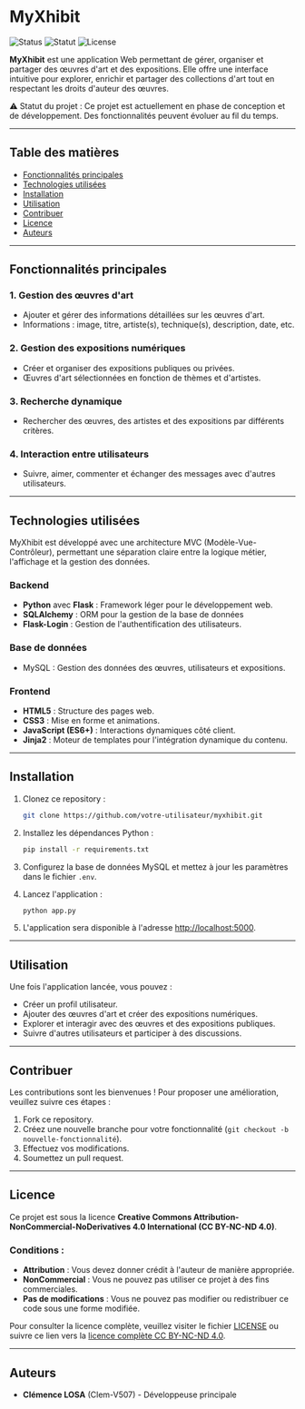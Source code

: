 # MyXhibit

![Status](https://img.shields.io/badge/status-active-green.svg)
![Statut](https://img.shields.io/badge/statut-phase%20de%20conception%20et%20de%20d%C3%A9veloppement-yellow.svg)
![License](https://img.shields.io/badge/license-CC--BY--NC--ND--4.0-blue.svg)

**MyXhibit** est une application Web permettant de gérer, organiser et partager des œuvres d'art et des expositions. Elle offre une interface intuitive pour explorer, enrichir et partager des collections d'art tout en respectant les droits d'auteur des œuvres.

⚠️ Statut du projet : Ce projet est actuellement en phase de conception et de développement. Des fonctionnalités peuvent évoluer au fil du temps.

---

## Table des matières
- [Fonctionnalités principales](#fonctionnalités-principales)
- [Technologies utilisées](#technologies-utilisées)
- [Installation](#installation)
- [Utilisation](#utilisation)
- [Contribuer](#contribuer)
- [Licence](#licence)
- [Auteurs](#auteurs)

---

## Fonctionnalités principales

### 1. Gestion des œuvres d'art
- Ajouter et gérer des informations détaillées sur les œuvres d'art.
- Informations : image, titre, artiste(s), technique(s), description, date, etc.

### 2. Gestion des expositions numériques
- Créer et organiser des expositions publiques ou privées.
- Œuvres d'art sélectionnées en fonction de thèmes et d'artistes.

### 3. Recherche dynamique
- Rechercher des œuvres, des artistes et des expositions par différents critères.

### 4. Interaction entre utilisateurs
- Suivre, aimer, commenter et échanger des messages avec d'autres utilisateurs.

---

## Technologies utilisées

MyXhibit est développé avec une architecture MVC (Modèle-Vue-Contrôleur), permettant une séparation claire entre la logique métier, l'affichage et la gestion des données.

### Backend
- **Python** avec **Flask** : Framework léger pour le développement web.
- **SQLAlchemy** : ORM pour la gestion de la base de données
- **Flask-Login** : Gestion de l'authentification des utilisateurs.

### Base de données
- MySQL : Gestion des données des œuvres, utilisateurs et expositions.

### Frontend
- **HTML5** : Structure des pages web.
- **CSS3** : Mise en forme et animations.
- **JavaScript (ES6+)** : Interactions dynamiques côté client.
- **Jinja2** : Moteur de templates pour l'intégration dynamique du contenu.

---

## Installation

1. Clonez ce repository :
   ```bash
   git clone https://github.com/votre-utilisateur/myxhibit.git
   ```

2. Installez les dépendances Python :
   ```bash
   pip install -r requirements.txt
   ```

3. Configurez la base de données MySQL et mettez à jour les paramètres dans le fichier `.env`.

4. Lancez l'application :
   ```bash
   python app.py
   ```

5. L'application sera disponible à l'adresse [http://localhost:5000](http://localhost:5000).

---

## Utilisation

Une fois l'application lancée, vous pouvez :
- Créer un profil utilisateur.
- Ajouter des œuvres d'art et créer des expositions numériques.
- Explorer et interagir avec des œuvres et des expositions publiques.
- Suivre d'autres utilisateurs et participer à des discussions.

---

## Contribuer

Les contributions sont les bienvenues ! Pour proposer une amélioration, veuillez suivre ces étapes :

1. Fork ce repository.
2. Créez une nouvelle branche pour votre fonctionnalité (`git checkout -b nouvelle-fonctionnalité`).
3. Effectuez vos modifications.
4. Soumettez un pull request.

---

## Licence

Ce projet est sous la licence **Creative Commons Attribution-NonCommercial-NoDerivatives 4.0 International (CC BY-NC-ND 4.0)**.

### Conditions :
- **Attribution** : Vous devez donner crédit à l'auteur de manière appropriée.
- **NonCommercial** : Vous ne pouvez pas utiliser ce projet à des fins commerciales.
- **Pas de modifications** : Vous ne pouvez pas modifier ou redistribuer ce code sous une forme modifiée.

Pour consulter la licence complète, veuillez visiter le fichier [LICENSE](./LICENSE) ou suivre ce lien vers la [licence complète CC BY-NC-ND 4.0](https://creativecommons.org/licenses/by-nc-nd/4.0/).

---

## Auteurs

- **Clémence LOSA** (Clem-V507) - Développeuse principale
